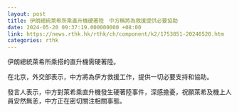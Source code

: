 ```yaml
---
layout: post
title: 伊朗總統萊希所乘直升機硬著陸　中方稱將為救援提供必要協助
date: 2024-05-20 09:37:19.000000000 +08:00
link: https://news.rthk.hk/rthk/ch/component/k2/1753851-20240520.htm
categories: rthk
---
```


伊朗總統萊希所乘搭的直升機需硬著陸。

在北京，外交部表示，中方將為伊方救援工作，提供一切必要支持和協助。

發言人表示，中方對萊希乘直升機發生硬著陸事件，深感擔憂，祝願萊希及機上人員安然無恙，中方正在密切關注相關事態。
